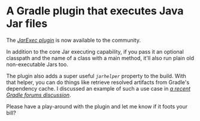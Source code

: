 # A Gradle plugin that executes Java Jar files

The [*JarExec plugin*](http://bit.ly/JarExecPi) is now available to the community.

In addition to the core Jar executing capability, if you pass it an optional classpath and the name of a class with a main method, it'll also run plain old non-executable Jars too. 

The plugin also adds a super useful *`jarhelper`* property to the build. With that helper, you can do things like retrieve resolved artifacts from Gradle's dependency cache. I discussed an example of such a use case in [*a recent Gradle forums discussion*](http://bit.ly/LngoJar).

Please have a play-around with the plugin and let me know if it foots your bill?